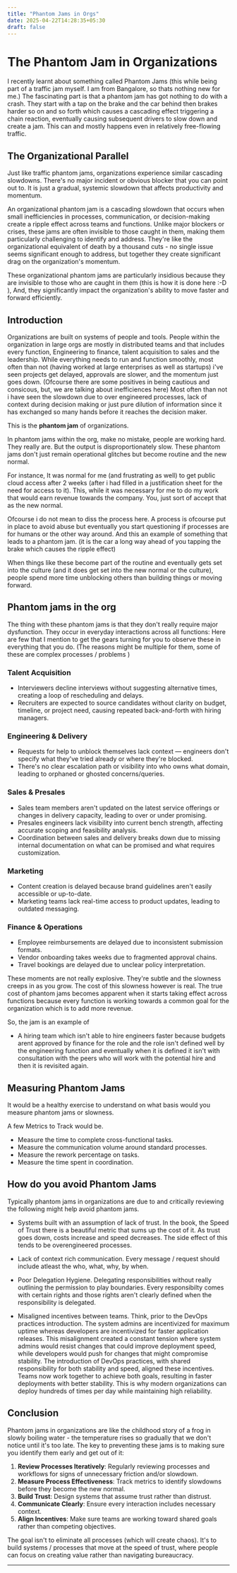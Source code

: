 ```yaml
---
title: "Phantom Jams in Orgs"
date: 2025-04-22T14:28:35+05:30
draft: false
---
```


# The Phantom Jam in Organizations

I recently learnt about something called Phantom Jams (this while being part of a traffic jam myself. I am from Bangalore, so thats nothing new for me.) 
The fascinating part is that a phantom jam has got nothing to do with a crash. They start with a tap on the brake and the car behind then brakes harder so on and so forth which causes a cascading effect triggering a chain reaction, eventually causing subsequent drivers to slow down and create a jam. This can and mostly happens even in relatively free-flowing traffic. 

## The Organizational Parallel

Just like traffic phantom jams, organizations experience similar cascading slowdowns. There's no major incident or obvious blocker that you can point out to. It is just a gradual, systemic slowdown that affects productivity and momentum. 

An organizational phantom jam is a cascading slowdown that occurs when small inefficiencies in processes, communication, or decision-making create a ripple effect across teams and functions. Unlike major blockers or crises, these jams are often invisible to those caught in them, making them particularly challenging to identify and address. They're like the organizational equivalent of death by a thousand cuts - no single issue seems significant enough to address, but together they create significant drag on the organization's momentum.

These organizational phantom jams are particularly insidious because they are invisible to those who are caught in them (this is how it is done here :-D ), And, they significantly impact the organization's ability to move faster and forward efficiently.

## Introduction

Organizations are built on systems of people and tools. People within the organization in large orgs are mostly in distributed teams and that includes every function, Engineering to finance, talent acquisition to sales and the leadership. 
While everything needs to run and function smoothly, most often than not (having worked at large enterprises as well as startups) i've seen projects get delayed, approvals are slower, and the momentum just goes down. (Ofcourse there are some positives in being cautious and consicous, but, we are talking about inefficiences here)
Most often than not i have seen the slowdown due to over engineered processes, lack of context during decision making or just pure dilution of information since it has exchanged so many hands before it reaches the decision maker. 

This is the **phantom jam** of organizations.

In phantom jams within the org, make no mistake, people are working hard. They really are. But the output is disproportionately slow.
These phantom jams don't just remain operational glitches but become routine and the new normal.  

For instance, It was normal for me (and frustrating as well) to get public cloud access after 2 weeks (after i had filled in a justification sheet for the need for access to it). 
This, while it was necessary for me to do my work that would earn revenue towards the company.
You, just sort of accept that as the new normal. 

Ofcourse i do not mean to diss the process here. A process is ofcourse put in place to avoid abuse but eventually you start questioning if processes are for humans or the other way around. 
And this an example of something that leads to a phantom jam. (it is the car a long way ahead of you tapping the brake which causes the ripple effect)  

When things like these become part of the routine and eventually gets set into the culture (and it does get set into the new normal or the culture), people spend more time unblocking others than building things or moving forward.

## Phantom jams in the org

The thing with these phantom jams is that they don't really require major dysfunction. They occur in everyday interactions across all functions:
Here are few that I mention to get the gears turning for you to observe these in everything that you do.  (The reasons might be multiple for them, some of these are complex processes / problems )

### Talent Acquisition
- Interviewers decline interviews without suggesting alternative times, creating a loop of rescheduling and delays.
- Recruiters are expected to source candidates without clarity on budget, timeline, or project need, causing repeated back-and-forth with hiring managers.

### Engineering & Delivery
- Requests for help to unblock themselves lack context — engineers don't specify what they've tried already or where they're blocked.
- There's no clear escalation path or visibility into who owns what domain, leading to orphaned or ghosted concerns/queries.

### Sales & Presales
- Sales team members aren't updated on the latest service offerings or changes in delivery capacity, leading to over or under promising.
- Presales engineers lack visibility into current bench strength, affecting accurate scoping and feasibility analysis.
- Coordination between sales and delivery breaks down due to missing internal documentation on what can be promised and what requires customization.

### Marketing
- Content creation is delayed because brand guidelines aren't easily accessible or up-to-date.
- Marketing teams lack real-time access to product updates, leading to outdated messaging.

### Finance & Operations
- Employee reimbursements are delayed due to inconsistent submission formats.
- Vendor onboarding takes weeks due to fragmented approval chains.
- Travel bookings are delayed due to unclear policy interpretation.

These moments are not really explosive. They're subtle and the slowness creeps in as you grow. The cost of this slowness however is real.
The true cost of phantom jams becomes apparent when it starts taking effect across functions because every function is working towards a common goal for the organization which is to add more revenue. 

So, the jam is an example of 
- A hiring team which isn't able to hire engineers faster because budgets arent approved by finance for the role and the role isn't defined well by the engineering function 
and eventually when it is defined it isn't with consultation with the peers who will work with the potential hire and then it is revisited again.   

## Measuring Phantom Jams

It would be a healthy exercise to understand on what basis would you measure phantom jams or slowness.

A few Metrics to Track would be. 

- Measure the time to complete cross-functional tasks.
- Measure the communication volume around standard processes.
- Measure the rework percentage on tasks.
- Measure the time spent in coordination. 

## How do you avoid Phantom Jams
Typically phantom jams in organizations are due to and critically reviewing the following might help avoid phantom jams.

- Systems built with an assumption of lack of trust. In the book, the Speed of Trust there is a beautiful metric that sums up the cost of it. 
As trust goes down, costs increase and speed decreases. The side effect of this tends to be overengineered processes. 

- Lack of context rich communication. Every message / request should include atleast the who, what, why, by when.

- Poor Delegation Hygiene. Delegating responsibilities without really outlining the permission to play boundaries. Every responsibilty comes with certain rights and those rights aren't clearly defined when the responsibility is delegated. 

- Misaligned incentives between teams. Think, prior to the DevOps practices introduction. The system admins are incentivized for maximum uptime whereas developers are incentivized for faster application releases. This misalignment created a constant tension where system admins would resist changes that could improve deployment speed, while developers would push for changes that might compromise stability. The introduction of DevOps practices, with shared responsibility for both stability and speed, aligned these incentives. Teams now work together to achieve both goals, resulting in faster deployments with better stability. This is why modern organizations can deploy hundreds of times per day while maintaining high reliability.

## Conclusion

Phantom jams in organizations are like the childhood story of a frog in slowly boiling water - the temperature rises so gradually that we don't notice until it's too late. The key to preventing these jams is to making sure you identify them early and get out of it:

1. **Review Processes Iteratively**: Regularly reviewing processes and workflows for signs of unnecessary friction and/or slowdown.
2. **Measure Process Effectiveness**: Track metrics to identify slowdowns before they become the new normal.
3. **Build Trust**: Design systems that assume trust rather than distrust.
4. **Communicate Clearly**: Ensure every interaction includes necessary context.
5. **Align Incentives**: Make sure teams are working toward shared goals rather than competing objectives.

The goal isn't to eliminate all processes (which will create chaos). It's to build systems / processes that move at the speed of trust, where people can focus on creating value rather than navigating bureaucracy. 

---
